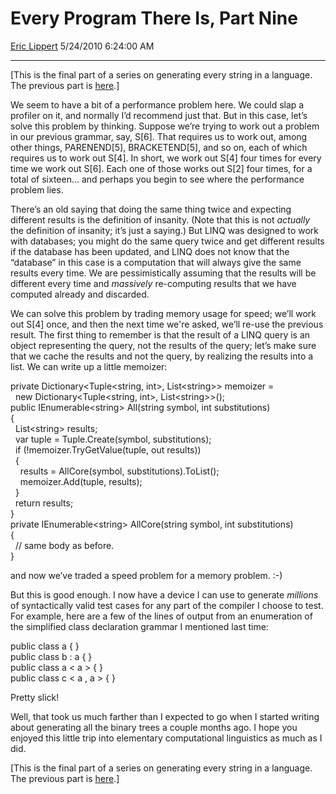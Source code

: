 # Every Program There Is, Part Nine

[Eric Lippert](https://social.msdn.microsoft.com/profile/Eric%20Lippert) 5/24/2010 6:24:00 AM

-----

\[This is the final part of a series on generating every string in a language. The previous part is [here](http://blogs.msdn.com/b/ericlippert/archive/2010/05/20/every-program-there-is-part-eight.aspx).\]

We seem to have a bit of a performance problem here. We could slap a profiler on it, and normally I’d recommend just that. But in this case, let’s solve this problem by thinking. Suppose we’re trying to work out a problem in our previous grammar, say, S\[6\]. That requires us to work out, among other things, PARENEND\[5\], BRACKETEND\[5\], and so on, each of which requires us to work out S\[4\]. In short, we work out S\[4\] four times for every time we work out S\[6\]. Each one of those works out S\[2\] four times, for a total of sixteen… and perhaps you begin to see where the performance problem lies.

There’s an old saying that doing the same thing twice and expecting different results is the definition of insanity. (Note that this is not *actually* the definition of insanity; it’s just a saying.) But LINQ was designed to work with databases; you might do the same query twice and get different results if the database has been updated, and LINQ does not know that the “database” in this case is a computation that will always give the same results every time. We are pessimistically assuming that the results will be different every time and *massively* re-computing results that we have computed already and discarded.

We can solve this problem by trading memory usage for speed; we’ll work out S\[4\] once, and then the next time we're asked, we’ll re-use the previous result. The first thing to remember is that the result of a LINQ query is an object representing the query, not the results of the query; let’s make sure that we cache the results and not the query, by realizing the results into a list. We can write up a little memoizer: 

private Dictionary\<Tuple\<string, int\>, List\<string\>\> memoizer =  
  new Dictionary\<Tuple\<string, int\>, List\<string\>\>();  
public IEnumerable\<string\> All(string symbol, int substitutions)  
{  
  List\<string\> results;  
  var tuple = Tuple.Create(symbol, substitutions);  
  if (\!memoizer.TryGetValue(tuple, out results))  
  {  
    results = AllCore(symbol, substitutions).ToList();  
    memoizer.Add(tuple, results);  
  }  
  return results;  
}  
private IEnumerable\<string\> AllCore(string symbol, int substitutions)  
{  
  // same body as before.  
}

and now we’ve traded a speed problem for a memory problem. :-)

But this is good enough. I now have a device I can use to generate *millions* of syntactically valid test cases for any part of the compiler I choose to test. For example, here are a few of the lines of output from an enumeration of the simplified class declaration grammar I mentioned last time:

 

public class a { }  
public class b : a { }  
public class a \< a \> { }  
public class c \< a , a \> { }

Pretty slick\!

Well, that took us much farther than I expected to go when I started writing about generating all the binary trees a couple months ago. I hope you enjoyed this little trip into elementary computational linguistics as much as I did.

\[This is the final part of a series on generating every string in a language. The previous part is [here](http://blogs.msdn.com/b/ericlippert/archive/2010/05/20/every-program-there-is-part-eight.aspx).\]

